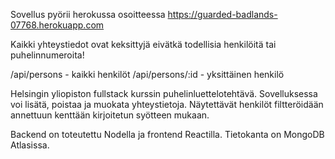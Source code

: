 Sovellus pyörii herokussa osoitteessa
https://guarded-badlands-07768.herokuapp.com

Kaikki yhteystiedot ovat keksittyjä eivätkä todellisia henkilöitä tai puhelinnumeroita!

/api/persons - kaikki henkilöt
/api/persons/:id - yksittäinen henkilö

Helsingin yliopiston fullstack kurssin puhelinluettelotehtävä. Sovelluksessa voi lisätä, poistaa ja muokata yhteystietoja. 
Näytettävät henkilöt filtteröidään annettuun kenttään kirjoitetun syötteen mukaan.

Backend on toteutettu Nodella ja frontend Reactilla. Tietokanta on MongoDB Atlasissa.
